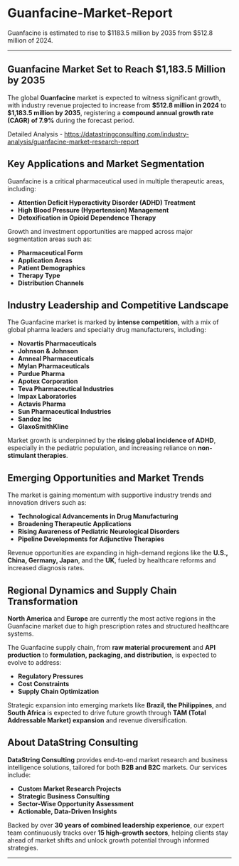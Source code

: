 # Guanfacine-Market-Report
Guanfacine is estimated to rise to $1183.5 million by 2035 from $512.8 million of 2024.

---

## **Guanfacine Market Set to Reach \$1,183.5 Million by 2035**

The global **Guanfacine** market is expected to witness significant growth, with industry revenue projected to increase from **\$512.8 million in 2024** to **\$1,183.5 million by 2035**, registering a **compound annual growth rate (CAGR) of 7.9%** during the forecast period.

Detailed Analysis - https://datastringconsulting.com/industry-analysis/guanfacine-market-research-report

## **Key Applications and Market Segmentation**

Guanfacine is a critical pharmaceutical used in multiple therapeutic areas, including:

* **Attention Deficit Hyperactivity Disorder (ADHD) Treatment**
* **High Blood Pressure (Hypertension) Management**
* **Detoxification in Opioid Dependence Therapy**

Growth and investment opportunities are mapped across major segmentation areas such as:

* **Pharmaceutical Form**
* **Application Areas**
* **Patient Demographics**
* **Therapy Type**
* **Distribution Channels**

## **Industry Leadership and Competitive Landscape**

The Guanfacine market is marked by **intense competition**, with a mix of global pharma leaders and specialty drug manufacturers, including:

* **Novartis Pharmaceuticals**
* **Johnson & Johnson**
* **Amneal Pharmaceuticals**
* **Mylan Pharmaceuticals**
* **Purdue Pharma**
* **Apotex Corporation**
* **Teva Pharmaceutical Industries**
* **Impax Laboratories**
* **Actavis Pharma**
* **Sun Pharmaceutical Industries**
* **Sandoz Inc**
* **GlaxoSmithKline**

Market growth is underpinned by the **rising global incidence of ADHD**, especially in the pediatric population, and increasing reliance on **non-stimulant therapies**.

## **Emerging Opportunities and Market Trends**

The market is gaining momentum with supportive industry trends and innovation drivers such as:

* **Technological Advancements in Drug Manufacturing**
* **Broadening Therapeutic Applications**
* **Rising Awareness of Pediatric Neurological Disorders**
* **Pipeline Developments for Adjunctive Therapies**

Revenue opportunities are expanding in high-demand regions like the **U.S., China, Germany, Japan**, and the **UK**, fueled by healthcare reforms and increased diagnosis rates.

## **Regional Dynamics and Supply Chain Transformation**

**North America** and **Europe** are currently the most active regions in the Guanfacine market due to high prescription rates and structured healthcare systems.

The Guanfacine supply chain, from **raw material procurement** and **API production** to **formulation, packaging, and distribution**, is expected to evolve to address:

* **Regulatory Pressures**
* **Cost Constraints**
* **Supply Chain Optimization**

Strategic expansion into emerging markets like **Brazil, the Philippines**, and **South Africa** is expected to drive future growth through **TAM (Total Addressable Market) expansion** and revenue diversification.

## **About DataString Consulting**

**DataString Consulting** provides end-to-end market research and business intelligence solutions, tailored for both **B2B and B2C** markets. Our services include:

* **Custom Market Research Projects**
* **Strategic Business Consulting**
* **Sector-Wise Opportunity Assessment**
* **Actionable, Data-Driven Insights**

Backed by over **30 years of combined leadership experience**, our expert team continuously tracks over **15 high-growth sectors**, helping clients stay ahead of market shifts and unlock growth potential through informed strategies.

---

